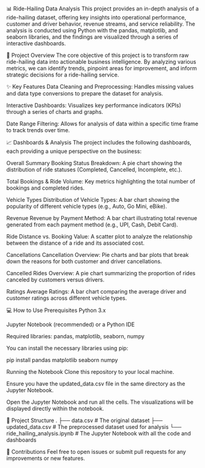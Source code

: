 📊 Ride-Hailing Data Analysis
This project provides an in-depth analysis of a ride-hailing dataset, offering key insights into operational performance, customer and driver behavior, revenue streams, and service reliability. The analysis is conducted using Python with the pandas, matplotlib, and seaborn libraries, and the findings are visualized through a series of interactive dashboards.

🚀 Project Overview
The core objective of this project is to transform raw ride-hailing data into actionable business intelligence. By analyzing various metrics, we can identify trends, pinpoint areas for improvement, and inform strategic decisions for a ride-hailing service.

✨ Key Features
Data Cleaning and Preprocessing: Handles missing values and data type conversions to prepare the dataset for analysis.

Interactive Dashboards: Visualizes key performance indicators (KPIs) through a series of charts and graphs.

Date Range Filtering: Allows for analysis of data within a specific time frame to track trends over time.

📈 Dashboards & Analysis
The project includes the following dashboards, each providing a unique perspective on the business:

Overall Summary
Booking Status Breakdown: A pie chart showing the distribution of ride statuses (Completed, Cancelled, Incomplete, etc.).

Total Bookings & Ride Volume: Key metrics highlighting the total number of bookings and completed rides.

Vehicle Types
Distribution of Vehicle Types: A bar chart showing the popularity of different vehicle types (e.g., Auto, Go Mini, eBike).

Revenue
Revenue by Payment Method: A bar chart illustrating total revenue generated from each payment method (e.g., UPI, Cash, Debit Card).

Ride Distance vs. Booking Value: A scatter plot to analyze the relationship between the distance of a ride and its associated cost.

Cancellations
Cancellation Overview: Pie charts and bar plots that break down the reasons for both customer and driver cancellations.

Cancelled Rides Overview: A pie chart summarizing the proportion of rides canceled by customers versus drivers.

Ratings
Average Ratings: A bar chart comparing the average driver and customer ratings across different vehicle types.

💻 How to Use
Prerequisites
Python 3.x

Jupyter Notebook (recommended) or a Python IDE

Required libraries: pandas, matplotlib, seaborn, numpy

You can install the necessary libraries using pip:

pip install pandas matplotlib seaborn numpy


Running the Notebook
Clone this repository to your local machine.

Ensure you have the updated_data.csv file in the same directory as the Jupyter Notebook.

Open the Jupyter Notebook and run all the cells. The visualizations will be displayed directly within the notebook.

📂 Project Structure
.
├── data.csv                # The original dataset
├── updated_data.csv        # The preprocessed dataset used for analysis
└── ride_hailing_analysis.ipynb  # The Jupyter Notebook with all the code and dashboards


🤝 Contributions
Feel free to open issues or submit pull requests for any improvements or new features.
